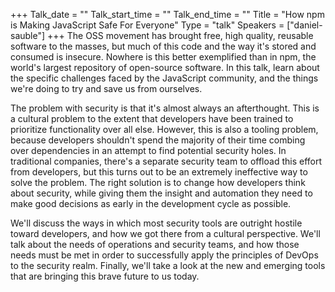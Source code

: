 +++
Talk_date = ""
Talk_start_time = ""
Talk_end_time = ""
Title = "How npm is Making JavaScript Safe For Everyone"
Type = "talk"
Speakers = ["daniel-sauble"]
+++
The OSS movement has brought free, high quality, reusable software to the masses, but much of this code and the way it's stored and consumed is insecure. Nowhere is this better exemplified than in npm, the world's largest repository of open-source software. In this talk, learn about the specific challenges faced by the JavaScript community, and the things we're doing to try and save us from ourselves.

The problem with security is that it's almost always an afterthought. This is a cultural problem to the extent that developers have been trained to prioritize functionality over all else. However, this is also a tooling problem, because developers shouldn't spend the majority of their time combing over dependencies in an attempt to find potential security holes. In traditional companies, there's a separate security team to offload this effort from developers, but this turns out to be an extremely ineffective way to solve the problem. The right solution is to change how developers think about security, while giving them the insight and automation they need to make good decisions as early in the development cycle as possible.

We'll discuss the ways in which most security tools are outright hostile toward developers, and how we got there from a cultural perspective. We'll talk about the needs of operations and security teams, and how those needs must be met in order to successfully apply the principles of DevOps to the security realm. Finally, we'll take a look at the new and emerging tools that are bringing this brave future to us today.